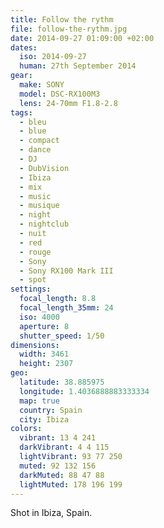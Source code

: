 ```yaml
---
title: Follow the rythm
file: follow-the-rythm.jpg
date: 2014-09-27 01:09:00 +02:00
dates:
  iso: 2014-09-27
  human: 27th September 2014
gear:
  make: SONY
  model: DSC-RX100M3
  lens: 24-70mm F1.8-2.8
tags:
  - bleu
  - blue
  - compact
  - dance
  - DJ
  - DubVision
  - Ibiza
  - mix
  - music
  - musique
  - night
  - nightclub
  - nuit
  - red
  - rouge
  - Sony
  - Sony RX100 Mark III
  - spot
settings:
  focal_length: 8.8
  focal_length_35mm: 24
  iso: 4000
  aperture: 8
  shutter_speed: 1/50
dimensions:
  width: 3461
  height: 2307
geo:
  latitude: 38.885975
  longitude: 1.4036888883333334
  map: true
  country: Spain
  city: Ibiza
colors:
  vibrant: 13 4 241
  darkVibrant: 4 4 115
  lightVibrant: 93 77 250
  muted: 92 132 156
  darkMuted: 88 47 88
  lightMuted: 178 196 199
---
```


Shot in Ibiza, Spain.
